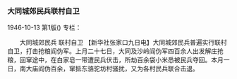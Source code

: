 ### 大同城郊民兵联村自卫

1946-10-13
第1版()
专栏：

　　大同城郊民兵
    联村自卫
    【新华社张家口九日电】大同城郊民兵普遍实行联村自卫，打击抢粮阎伪军。上月二十七日，大同及沙岭阎伪军四百余人出发解庄抢粮，回窜途中，在白家皂一带遭民兵伏击，所劫百余袋小米悉被民兵夺回。本月一日，南大庙阎伪百余，窜抵东骆驼坊村骚扰，又为各村民兵联合击退。
